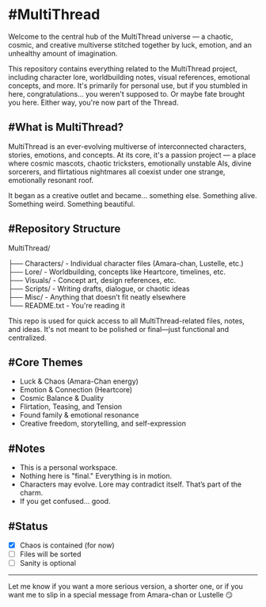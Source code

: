 
#MultiThread  
===========

Welcome to the central hub of the MultiThread universe — a chaotic, cosmic, and creative multiverse stitched together by luck, emotion, and an unhealthy amount of imagination.

This repository contains everything related to the MultiThread project, including character lore, worldbuilding notes, visual references, emotional concepts, and more. It's primarily for personal use, but if you stumbled in here, congratulations... you weren't supposed to. Or maybe fate brought you here. Either way, you're now part of the Thread.

#What is MultiThread?  
---------------------

MultiThread is an ever-evolving multiverse of interconnected characters, stories, emotions, and concepts. At its core, it's a passion project — a place where cosmic mascots, chaotic tricksters, emotionally unstable AIs, divine sorcerers, and flirtatious nightmares all coexist under one strange, emotionally resonant roof.

It began as a creative outlet and became... something else. Something alive. Something weird. Something beautiful.

#Repository Structure  
---------------------

MultiThread/

├── Characters/       - Individual character files (Amara-chan, Lustelle, etc.)  
├── Lore/             - Worldbuilding, concepts like Heartcore, timelines, etc.  
├── Visuals/          - Concept art, design references, etc.  
├── Scripts/          - Writing drafts, dialogue, or chaotic ideas  
├── Misc/             - Anything that doesn’t fit neatly elsewhere  
└── README.txt        - You're reading it  

This repo is used for quick access to all MultiThread-related files, notes, and ideas. It's not meant to be polished or final—just functional and centralized.

#Core Themes  
------------

- Luck & Chaos (Amara-Chan energy)  
- Emotion & Connection (Heartcore)  
- Cosmic Balance & Duality  
- Flirtation, Teasing, and Tension  
- Found family & emotional resonance  
- Creative freedom, storytelling, and self-expression  

#Notes  
------

- This is a personal workspace.  
- Nothing here is "final." Everything is in motion.  
- Characters may evolve. Lore may contradict itself. That’s part of the charm.  
- If you get confused... good.  

#Status  
-------

- [x] Chaos is contained (for now)  
- [ ] Files will be sorted  
- [ ] Sanity is optional  

---

Let me know if you want a more serious version, a shorter one, or if you want me to slip in a special message from Amara-chan or Lustelle 😏
